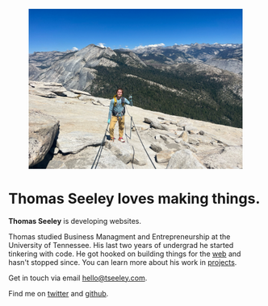 

<figure><img  alt="Thomas standing on top of Half Dome in Yosemite National Park." loading="lazy" src="/assets/images/thomas.jpg"></figure>


# Thomas Seeley loves making things.

**Thomas Seeley** is developing websites.

Thomas studied Business Managment and Entrepreneurship at the University of Tennessee. His last two years of undergrad he started tinkering with code. He got hooked on building things for the [web](/site/web) and hasn't stopped since. You can learn more about his work in [projects](/site/projects).

Get in touch via email [hello@tseeley.com](hello).

Find me on [twitter](iamseeley) and [github](iamseeley).